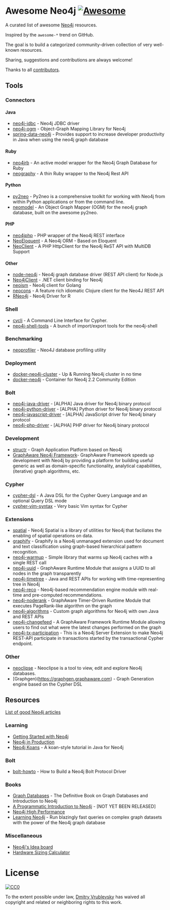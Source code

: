 # Awesome Neo4j [![Awesome](https://cdn.rawgit.com/sindresorhus/awesome/d7305f38d29fed78fa85652e3a63e154dd8e8829/media/badge.svg)](https://github.com/sindresorhus/awesome)

A curated list of awesome [Neo4j](http://neo4j.com/) resources.

Inspired by the `awesome-*` trend on GitHub.

The goal is to build a categorized community-driven collection of very well-known resources.

Sharing, suggestions and contributions are always welcome!

Thanks to all [contributors](https://github.com/FylmTM/awesome-neo4j/graphs/contributors).

## Tools

### Connectors

#### Java

- [neo4j-jdbc](https://github.com/neo4j-contrib/neo4j-jdbc) - Neo4j JDBC driver
- [neo4j-ogm](https://github.com/neo4j/neo4j-ogm) - Object-Graph Mapping Library for Neo4j
- [spring-data-neo4j](https://github.com/spring-projects/spring-data-neo4j) - Provides support to increase developer productivity in Java when using the neo4j graph database

#### Ruby

- [neo4jrb](https://github.com/neo4jrb/neo4j) - An active model wrapper for the Neo4j Graph Database for Ruby
- [neography](https://github.com/maxdemarzi/neography) - A thin Ruby wrapper to the Neo4j Rest API

#### Python

- [py2neo](https://github.com/nigelsmall/py2neo) - Py2neo is a comprehensive toolkit for working with Neo4j from within Python applications or from the command line.
- [neomodel](https://github.com/robinedwards/neomodel) - An Object Graph Mapper (OGM) for the neo4j graph database, built on the awesome py2neo.

#### PHP

- [neo4jphp](https://github.com/jadell/neo4jphp) - PHP wrapper of the Neo4j REST interface
- [NeoEloquent](https://github.com/Vinelab/NeoEloquent) - A Neo4j ORM - Based on Eloquent
- [NeoClient](https://github.com/neoxygen/neo4j-neoclient) - A PHP HttpClient for the Neo4j ReST API with MultiDB Support

#### Other

- [node-neo4j](https://github.com/thingdom/node-neo4j) - Neo4j graph database driver (REST API client) for Node.js
- [Neo4jClient](https://github.com/Readify/Neo4jClient) - .NET client binding for Neo4j
- [neoism](https://github.com/jmcvetta/neoism) - Neo4j client for Golang
- [neocons](https://github.com/michaelklishin/neocons) - A feature rich idiomatic Clojure client for the Neo4J REST API
- [RNeo4j](https://github.com/nicolewhite/RNeo4j) - Neo4j Driver for R

### Shell

- [cycli](https://github.com/nicolewhite/cycli) - A Command Line Interface for Cypher.
- [neo4j-shell-tools](https://github.com/jexp/neo4j-shell-tools) - A bunch of import/export tools for the neo4j-shell

### Benchmarking

- [neoprofiler](https://github.com/moxious/neoprofiler) - Neo4J database profiling utility

### Deployment

- [docker-neo4j-cluster](https://github.com/ekino/docker-neo4j-cluster) - Up & Running Neo4j cluster in no time
- [docker-neo4j](https://github.com/neo4j-contrib/docker-neo4j) - Container for Neo4j 2.2 Community Edition

### Bolt

- [neo4j-java-driver](https://github.com/neo4j/neo4j-java-driver) - [ALPHA] Java driver for Neo4j binary protocol
- [neo4j-python-driver](https://github.com/neo4j/neo4j-python-driver) - [ALPHA] Python driver for Neo4j binary protocol
- [neo4j-javascript-driver](https://github.com/neo4j/neo4j-javascript-driver) - [ALPHA] JavaScript driver for Neo4j binary protocol
- [neo4j-php-driver](https://github.com/graphaware/neo4j-bolt-php) - [ALPHA] PHP driver for Neo4j binary protocol

### Development

- [structr](https://github.com/structr/structr) - Graph Application Platform based on Neo4j
- [GraphAware Neo4j Framework](https://github.com/graphaware/neo4j-framework)- GraphAware Framework speeds up development with Neo4j by providing a platform for building useful generic as well as domain-specific functionality, analytical capabilities, (iterative) graph algorithms, etc.

### Cypher

- [cypher-dsl](https://github.com/neo4j-contrib/cypher-dsl) - A Java DSL for the Cypher Query Language and an optional Query DSL mode
- [cypher-vim-syntax](https://github.com/neo4j-contrib/cypher-vim-syntax) - Very basic Vim syntax for Cypher

### Extensions

- [spatial](https://github.com/neo4j-contrib/spatial) - Neo4j Spatial is a library of utilities for Neo4j that faciliates the enabling of spatial operations on data.
- [graphify](https://github.com/Graphify/graphify) - Graphify is a Neo4j unmanaged extension used for document and text classification using graph-based hierarchical pattern recognition.
- [neo4j-warmup](https://github.com/graphaware/neo4j-warmup) - Simple library that warms up Neo4j caches with a single REST call
- [neo4j-uuid](https://github.com/graphaware/neo4j-uuid) - GraphAware Runtime Module that assigns a UUID to all nodes in the graph transparently
- [neo4j-timetree](https://github.com/graphaware/neo4j-timetree) - Java and REST APIs for working with time-representing tree in Neo4j
- [neo4j-reco](https://github.com/graphaware/neo4j-reco) - Neo4j-based recommendation engine module with real-time and pre-computed recommendations.
- [neo4j-noderank](https://github.com/graphaware/neo4j-noderank) - GraphAware Timer-Driven Runtime Module that executes PageRank-like algorithm on the graph
- [neo4j-algorithms](https://github.com/graphaware/neo4j-algorithms) - Custom graph algorithms for Neo4j with own Java and REST APIs
- [neo4j-changefeed](https://github.com/graphaware/neo4j-changefeed) - A GraphAware Framework Runtime Module allowing users to find out what were the latest changes performed on the graph
- [neo4j-tx-participation](https://github.com/jexp/neo4j-tx-participation) - This is a Neo4j Server Extension to make Neo4j REST-API participate in transactions started by the transactional Cypher endpoint.

### Other

- [neoclipse](https://github.com/neo4j-contrib/neoclipse) - Neoclipse is a tool to view, edit and explore Neo4j databases.
- [Graphgen)(https://graphgen.graphaware.com) - Graph Generation engine based on the Cypher DSL

## Resources

[List of good Neo4j articles](ARTICLES.md)

### Learning

- [Getting Started with Neo4j](http://neo4j.com/graphacademy/online-course/)
- [Neo4j in Production](http://neo4j.com/graphacademy/online-course-prod/)
- [Neo4j Koans](https://github.com/jimwebber/neo4j-tutorial) - A koan-style tutorial in Java for Neo4j

### Bolt

- [bolt-howto](https://github.com/nigelsmall/bolt-howto) - How to Build a Neo4j Bolt Protocol Driver

### Books

- [Graph Databases](http://graphdatabases.com/) - The Definitive Book on Graph Databases and Introduction to Neo4j
- [A Programmatic Introduction to Neo4j](http://www.amazon.com/Programmatic-Introduction-Neo4j-Jim-Webber/dp/0321902904) - [NOT YET BEEN RELEASED]
- [Neo4j High Performance](https://www.packtpub.com/big-data-and-business-intelligence/neo4j-high-performance/)
- [Learning Neo4j](https://www.packtpub.com/big-data-and-business-intelligence/learning-neo4j-graph-databases) - Run blazingly fast queries on complex graph datasets with the power of the Neo4j graph database

### Miscellaneous

- [Neo4j's Idea board](https://trello.com/b/2zFtvDnV/public-idea-board)
- [Hardware Sizing Calculator](http://neo4j.com/hardware-sizing-calculator)

# License

[![CC0](http://i.creativecommons.org/p/zero/1.0/88x31.png)](http://creativecommons.org/publicdomain/zero/1.0/)

To the extent possible under law, [Dmitry Vrublevsky](https://github.com/FylmTM) has waived all copyright and related or neighboring rights to this work.
